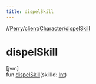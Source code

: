 ```yaml
---
title: dispelSkill
---
```

//[Perry](../../../index.html)/[client](../index.html)/[Character](index.html)/[dispelSkill](dispel-skill.html)



# dispelSkill



[jvm]\
fun [dispelSkill](dispel-skill.html)(skillId: [Int](https://kotlinlang.org/api/latest/jvm/stdlib/kotlin/-int/index.html))




